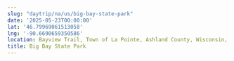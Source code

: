```yaml
---
slug: "daytrip/na/us/big-bay-state-park"
date: '2025-05-23T00:00:00'
lat: '46.79969061513058'
lng: '-90.6690659350586'
location: Bayview Trail, Town of La Pointe, Ashland County, Wisconsin, United States
title: Big Bay State Park
---
```



